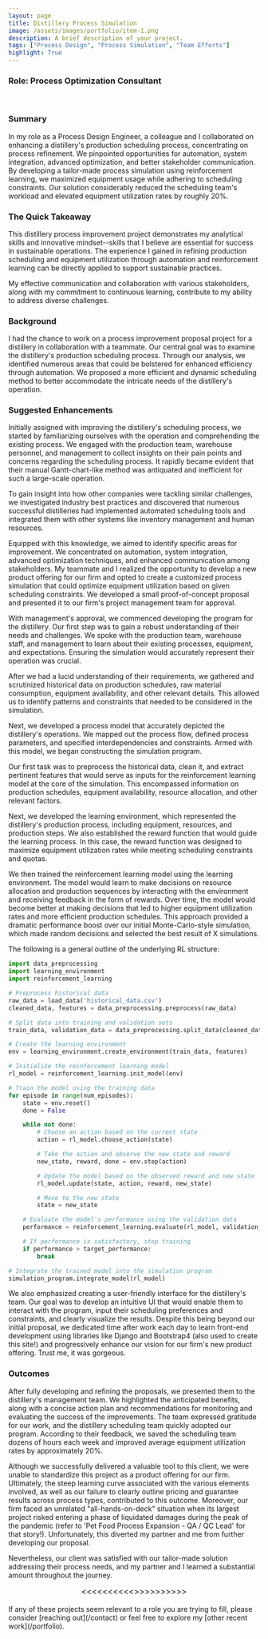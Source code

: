 ```yaml
---
layout: page
title: Distillery Process Simulation
image: /assets/images/portfolio/item-1.png
description: A brief description of your project.
tags: ["Process Design", "Process Simulation", "Team Efforts"]
highlight: True
---
```

### Role: Process Optimization Consultant

<br>

### Summary
In my role as a Process Design Engineer, a colleague and I collaborated on enhancing a distillery's production scheduling process, concentrating on process refinement. We pinpointed opportunities for automation, system integration, advanced optimization, and better stakeholder communication. By developing a tailor-made process simulation using reinforcement learning, we maximized equipment usage while adhering to scheduling constraints. Our solution considerably reduced the scheduling team's workload and elevated equipment utilization rates by roughly 20%.

### The Quick Takeaway
This distillery process improvement project demonstrates my analytical skills and innovative mindset--skills that I believe are essential for success in sustainable operations. The experience I gained in refining production scheduling and equipment utilization through automation and reinforcement learning can be directly applied to support sustainable practices.

My effective communication and collaboration with various stakeholders, along with my commitment to continuous learning, contribute to my ability to address diverse challenges.

### Background
I had the chance to work on a process improvement proposal project for a distillery in collaboration with a teammate. Our central goal was to examine the distillery's production scheduling process. Through our analysis, we identified numerous areas that could be bolstered for enhanced efficiency through automation. We proposed a more efficient and dynamic scheduling method to better accommodate the intricate needs of the distillery's operation.

### Suggested Enhancements
Initially assigned with improving the distillery's scheduling process, we started by familiarizing ourselves with the operation and comprehending the existing process. We engaged with the production team, warehouse personnel, and management to collect insights on their pain points and concerns regarding the scheduling process. It rapidly became evident that their manual Gantt-chart-like method was antiquated and inefficient for such a large-scale operation.

To gain insight into how other companies were tackling similar challenges, we investigated industry best practices and discovered that numerous successful distilleries had implemented automated scheduling tools and integrated them with other systems like inventory management and human resources.

Equipped with this knowledge, we aimed to identify specific areas for improvement. We concentrated on automation, system integration, advanced optimization techniques, and enhanced communication among stakeholders. My teammate and I realized the opportunity to develop a new product offering for our firm and opted to create a customized process simulation that could optimize equipment utilization based on given scheduling constraints. We developed a small proof-of-concept proposal and presented it to our firm's project management team for approval.

With management's approval, we commenced developing the program for the distillery. Our first step was to gain a robust understanding of their needs and challenges. We spoke with the production team, warehouse staff, and management to learn about their existing processes, equipment, and expectations. Ensuring the simulation would accurately represent their operation was crucial.

After we had a lucid understanding of their requirements, we gathered and scrutinized historical data on production schedules, raw material consumption, equipment availability, and other relevant details. This allowed us to identify patterns and constraints that needed to be considered in the simulation.

Next, we developed a process model that accurately depicted the distillery's operations. We mapped out the process flow, defined process parameters, and specified interdependencies and constraints. Armed with this model, we began constructing the simulation program.

Our first task was to preprocess the historical data, clean it, and extract pertinent features that would serve as inputs for the reinforcement learning model at the core of the simulation. This encompassed information on production schedules, equipment availability, resource allocation, and other relevant factors.

Next, we developed the learning environment, which represented the distillery's production process, including equipment, resources, and production steps. We also established the reward function that would guide the learning process. In this case, the reward function was designed to maximize equipment utilization rates while meeting scheduling constraints and quotas.

We then trained the reinforcement learning model using the learning environment. The model would learn to make decisions on resource allocation and production sequences by interacting with the environment and receiving feedback in the form of rewards. Over time, the model would become better at making decisions that led to higher equipment utilization rates and more efficient production schedules. This approach provided a dramatic performance boost over our initial Monte-Carlo-style simulation, which made random decisions and selected the best result of X simulations.

The following is a general outline of the underlying RL structure:

```python
import data_preprocessing
import learning_environment
import reinforcement_learning

# Preprocess historical data
raw_data = load_data('historical_data.csv')
cleaned_data, features = data_preprocessing.preprocess(raw_data)

# Split data into training and validation sets
train_data, validation_data = data_preprocessing.split_data(cleaned_data)

# Create the learning environment
env = learning_environment.create_environment(train_data, features)

# Initialize the reinforcement learning model
rl_model = reinforcement_learning.init_model(env)

# Train the model using the training data
for episode in range(num_episodes):
    state = env.reset()
    done = False

    while not done:
        # Choose an action based on the current state
        action = rl_model.choose_action(state)

        # Take the action and observe the new state and reward
        new_state, reward, done = env.step(action)

        # Update the model based on the observed reward and new state
        rl_model.update(state, action, reward, new_state)

        # Move to the new state
        state = new_state

    # Evaluate the model's performance using the validation data
    performance = reinforcement_learning.evaluate(rl_model, validation_data)

    # If performance is satisfactory, stop training
    if performance > target_performance:
        break

# Integrate the trained model into the simulation program
simulation_program.integrate_model(rl_model)
```

We also emphasized creating a user-friendly interface for the distillery's team. Our goal was to develop an intuitive UI that would enable them to interact with the program, input their scheduling preferences and constraints, and clearly visualize the results. Despite this being beyond our initial proposal, we dedicated time after work each day to learn front-end development using libraries like Django and Bootstrap4 (also used to create this site!) and progressively enhance our vision for our firm's new product offering. Trust me, it was gorgeous.

### Outcomes
After fully developing and refining the proposals, we presented them to the distillery's management team. We highlighted the anticipated benefits, along with a concise action plan and recommendations for monitoring and evaluating the success of the improvements. The team expressed gratitude for our work, and the distillery scheduling team quickly adopted our program. According to their feedback, we saved the scheduling team dozens of hours each week and improved average equipment utilization rates by approximately 20%.

Although we successfully delivered a valuable tool to this client, we were unable to standardize this project as a product offering for our firm. Ultimately, the steep learning curve associated with the various elements involved, as well as our failure to clearly outline pricing and guarantee results across process types, contributed to this outcome. Moreover, our firm faced an unrelated "all-hands-on-deck" situation when its largest project risked entering a phase of liquidated damages during the peak of the pandemic (refer to 'Pet Food Process Expansion - QA / QC Lead' for that story!). Unfortunately, this diverted my partner and me from further developing our proposal.

Nevertheless, our client was satisfied with our tailor-made solution addressing their process needs, and my partner and I learned a substantial amount throughout the journey.

<center><span style="font-size: 16px;"><<<<<<<<<<>>>>>>>>>></span></center>

<br>
If any of these projects seem relevant to a role you are trying to fill, please consider [reaching out](/contact) or feel free to explore my [other recent work](/portfolio).

